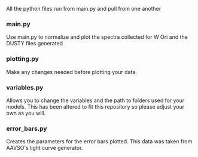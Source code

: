 All the python files run from main.py and pull from one another

### main.py
Use main.py to normalize and plot the spectra collected for W Ori and the DUSTY files generated

### plotting.py
Make any changes needed before plotting your data.

### variables.py
Allows you to change the variables and the path to folders used for your models. This has been altered to fit this repository so please adjust your own as you will.

### error_bars.py
Creates the parameters for the error bars plotted. This data was taken from AAVSO's light curve generator.
